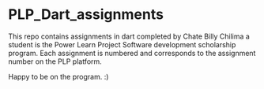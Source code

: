 # PLP_Dart_assignments
This repo contains assignments in dart completed by Chate Billy Chilima a student is the Power Learn Project Software development scholarship program. 
Each assignment is numbered and corresponds to the assignment number on the PLP platform.  

Happy to be on the program. :)

